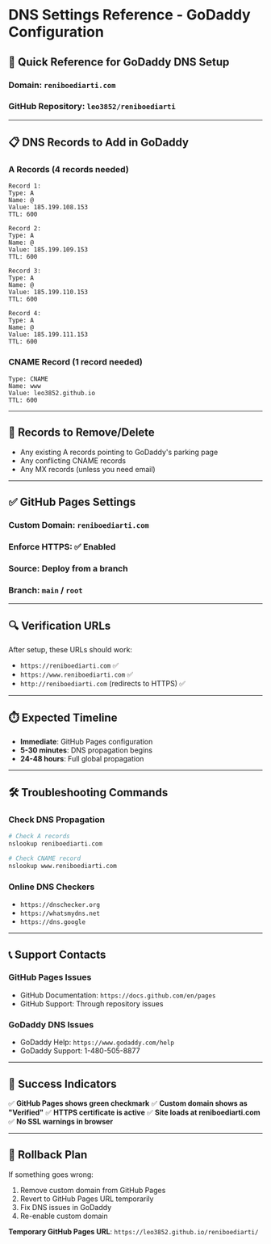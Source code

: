 # DNS Settings Reference - GoDaddy Configuration

## 🎯 **Quick Reference for GoDaddy DNS Setup**

### **Domain**: `reniboediarti.com`
### **GitHub Repository**: `leo3852/reniboediarti`

---

## 📋 **DNS Records to Add in GoDaddy**

### **A Records** (4 records needed)
```
Record 1:
Type: A
Name: @
Value: 185.199.108.153
TTL: 600

Record 2:
Type: A
Name: @
Value: 185.199.109.153
TTL: 600

Record 3:
Type: A
Name: @
Value: 185.199.110.153
TTL: 600

Record 4:
Type: A
Name: @
Value: 185.199.111.153
TTL: 600
```

### **CNAME Record** (1 record needed)
```
Type: CNAME
Name: www
Value: leo3852.github.io
TTL: 600
```

---

## 🚫 **Records to Remove/Delete**

- Any existing A records pointing to GoDaddy's parking page
- Any conflicting CNAME records
- Any MX records (unless you need email)

---

## ✅ **GitHub Pages Settings**

### **Custom Domain**: `reniboediarti.com`
### **Enforce HTTPS**: ✅ Enabled
### **Source**: Deploy from a branch
### **Branch**: `main` / `root`

---

## 🔍 **Verification URLs**

After setup, these URLs should work:
- `https://reniboediarti.com` ✅
- `https://www.reniboediarti.com` ✅
- `http://reniboediarti.com` (redirects to HTTPS) ✅

---

## ⏱️ **Expected Timeline**

- **Immediate**: GitHub Pages configuration
- **5-30 minutes**: DNS propagation begins
- **24-48 hours**: Full global propagation

---

## 🛠️ **Troubleshooting Commands**

### **Check DNS Propagation**
```bash
# Check A records
nslookup reniboediarti.com

# Check CNAME record
nslookup www.reniboediarti.com
```

### **Online DNS Checkers**
- `https://dnschecker.org`
- `https://whatsmydns.net`
- `https://dns.google`

---

## 📞 **Support Contacts**

### **GitHub Pages Issues**
- GitHub Documentation: `https://docs.github.com/en/pages`
- GitHub Support: Through repository issues

### **GoDaddy DNS Issues**
- GoDaddy Help: `https://www.godaddy.com/help`
- GoDaddy Support: 1-480-505-8877

---

## 🎯 **Success Indicators**

✅ **GitHub Pages shows green checkmark**
✅ **Custom domain shows as "Verified"**
✅ **HTTPS certificate is active**
✅ **Site loads at reniboediarti.com**
✅ **No SSL warnings in browser**

---

## 🔄 **Rollback Plan**

If something goes wrong:
1. Remove custom domain from GitHub Pages
2. Revert to GitHub Pages URL temporarily
3. Fix DNS issues in GoDaddy
4. Re-enable custom domain

**Temporary GitHub Pages URL**: `https://leo3852.github.io/reniboediarti/`
